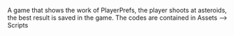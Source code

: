 A game that shows the work of PlayerPrefs, the player shoots at asteroids, the best result is saved in the game.
The codes are contained in Assets --> Scripts